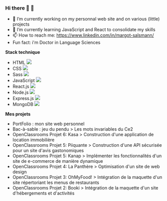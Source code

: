 ### Hi there 👋 🤖

- 🔭 I’m currently working on my personnal web site and on various (little) projects
- 🌱 I’m currently learning JavaScript and React to consolidate my skills
- 📫 How to reach me: https://www.linkedin.com/in/margot-salsmann/ 
- Fun fact: i'm Doctor in Language Sciences


**Stack technique**

<ul>
  <li> HTML <img src="https://github.com/Zeiah/Zeiah/icons8-html-48.png"> </li>
  <li> CSS <img src="https://github.com/Zeiah/Zeiah/icons8-css-48.png"/> </li>
  <li> Sass <img src="https://github.com/Zeiah/Zeiah/icons8-sass-48.png"/> </li>
  <li> JavaScript <img src="https://github.com/Zeiah/Zeiah/icons8-javascript-48.png"/> </li>
  <li> React.js <img src="https://github.com/Zeiah/Zeiah/icons8-react-js-48.png"/> </li>
  <li> Node.js <img src="https://github.com/Zeiah/Zeiah/icons8-node-js-48.png"/> </li>
  <li> Express.js <img src="https://github.com/Zeiah/Zeiah/icons8-express-js-48.png"/> </li>
  <li> MongoDB <img src="https://github.com/Zeiah/Zeiah/icons8-mongodb-48.png"/> </li>
</ul>


**Mes projets**
* PortFolio : mon site web personnel
* Bac-à-sable : jeu du pendu > Les mots invariables du Ce2
* OpenClassrooms Projet 6: Kasa > Construction d'une application de location immobilière
* OpenClassrooms Projet 5: Piiquante > Construction d'une API sécurisée pour un site d'avis gastonomiques
* OpenClassrooms Projet 5: Kanap > Implémenter les fonctionnalités d'un site de e-commerce de manière dynamique
* OpenClassrooms Projet 4: La Panthère > Optimisation d'un site de web design
* OpenClassrooms Projet 3: OhMyFood! > Intégration de la maquette d'un site répertoriant les menus de restaurants
* OpenClassrooms Projet 2: Booki > Intégration de la maquette d'un site d'hébergements et d'activités
 


<!--
**Zeiah/Zeiah** is a ✨ _special_ ✨ repository because its `README.md` (this file) appears on your GitHub profile.
-->
